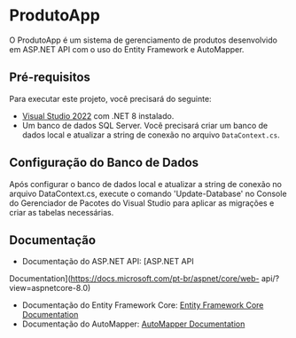 # ProdutoApp
O ProdutoApp é um sistema de gerenciamento de produtos desenvolvido em ASP.NET API
com o uso do Entity Framework e AutoMapper.
## Pré-requisitos
Para executar este projeto, você precisará do seguinte:
- [Visual Studio 2022](https://visualstudio.microsoft.com/pt-br/vs/) com .NET 8
instalado.
- Um banco de dados SQL Server. Você precisará criar um banco de dados local e
atualizar a string de conexão no arquivo `DataContext.cs`.
## Configuração do Banco de Dados
Após configurar o banco de dados local e atualizar a string de conexão no arquivo
DataContext.cs, execute o comando 'Update-Database' no Console do Gerenciador
de Pacotes do Visual Studio para aplicar as migrações e criar as tabelas
necessárias.
## Documentação
- Documentação do ASP.NET API: [ASP.NET API

Documentation](https://docs.microsoft.com/pt-br/aspnet/core/web-
api/?view=aspnetcore-8.0)

- Documentação do Entity Framework Core: [Entity Framework Core
Documentation](https://docs.microsoft.com/pt-br/ef/core/)
- Documentação do AutoMapper: [AutoMapper
Documentation](https://docs.automapper.org/en/latest/)